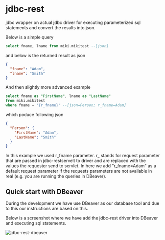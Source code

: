 # jdbc-rest
jdbc wrapper on actual jdbc driver for executing parameterized sql statements and convert the results into json.

Below is a simple query
```sql
select fname, lname from miki.mikitest --[json]
```
and below is the returned result as json
```json
{
  "fname": "Adam",
  "lname": "Smith"
}
```

And then slightly more advanced example
```sql
select fname as "FirstName", lname as "LastName" 
from miki.mikitest 
where fname = '{r_fname}' --[json=Person; r_fname=Adam]
```
which poduce following json

```json
{
  "Person": {
    "FirstName": "Adam",
    "LastName": "Smith"
  }
}
```
In this example we used r_fname parameter. r_ stands for request parameter that are passed in jdbc-restservelt to driver and are replaced with the values the requester send to servlet. In here we add "r_fname=Adam" as a default request parameter if the requests parameters are not available in real (e.g. you are running the queries in DBeaver).

## Quick start with DBeaver
During the development we have use DBeaver as our database tool and due to this our instructions are based on this.

Below is a screenshot where we have add the jdbc-rest driver into DBeaver and executing sql statements.

![jdbc-rest-dbeaver](http://vnetcon.s3-website-eu-west-1.amazonaws.com/img/jdbc-rest-dbeaver.png)


